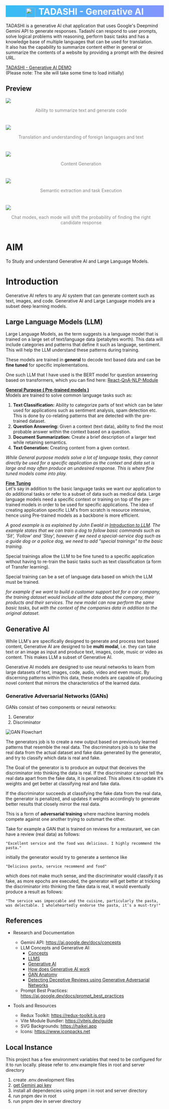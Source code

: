 <h1 align="center" style='text-align: center; align-items: center; color: white; background: linear-gradient(103deg, rgba(7, 175, 242, 0.81) 0%, rgb(73 97 255 / 67%) 100%);'>
    <img style="margin-right: 4px; border-radius: 4px; align-items: center; position: relative; top: 8px;" src='./public/images/logo.png' width=30> 
    TADASHI - Generative AI
</h1>

TADASHI is a generative AI chat application that uses Google's Deepmind Gemini API to generate responses. Tadashi can respond to user prompts, solve logical problems with reasoning, perform basic tasks and has a knowledge base of multiple languages that can be used for translation.<br/>
It also has the capability to summarize content either in general or summarize the contents of a website by providing a prompt with the desired URL.


<a href='https://tadashi-ai.onrender.com' target="_blank">TADASHI - Generative AI DEMO</a><br/>
(Please note: The site will take some time to load initially)

## Preview
<div class='screenshots' style="display: flex; flex-flow: wrap; gap: 24px;">
    <div style="flex: 1 1 25vw;">
        <img align="center" src='./assets/screenshot_1.png'>
        <p align="center" style="text-align: center; align-items: center; color: gray;">
            Ability to summarize text and generate code
        </p>
    </div>
    <br/><br/><br/>
    <div style="flex: 1 1 25vw;">
        <img align="center" src='./assets/screenshot_2.png'>
        <p align="center" style="text-align: center; align-items: center; color: gray;">
            Translation and understanding of foreign languages and text
        </p>
    </div>
    <br/><br/><br/>
    <div style="flex: 1 1 25vw;">
        <img align="center" src='./assets/screenshot_3.png'>
        <p align="center" style="text-align: center; align-items: center; color: gray;">
            Content Generation
        </p>
    </div>
    <br/><br/><br/>
    <div style="flex: 1 1 25vw;">
        <img align="center" src='./assets/screenshot_4.png'>
        <p align="center" style="text-align: center; align-items: center; color: gray;">
            Semantic extraction and task Execution
        </p>
    </div>
    <br/><br/><br/>
    <div style="flex: 1 1 25vw;">
        <img align="center" src='./assets/screenshot_settings.png'>
        <p align="center" style="text-align: center; align-items: center; color: gray;">
            Chat modes, each mode will shift the probability of finding the right candidate response
        </p>
    </div>
    <br/><br/><br/>
</div>

# AIM
To Study and understand Generative AI and Large Language Models.

# Introduction
Generative AI refers to any AI system that can generate content such as text, images, and code. Generative AI and Large Language models are a subset deep learning models.

## Large Language Models (LLM)
Large Language Models, as the  term suggests is a language model that is trained on a large set of text/language data (petabytes worth). This data will include categories and patterns that define it such as language, sentiment. This will help the LLM understand these patterns during training. 

These models are trained in <b>general</b> to decode text based data and can be <b>fine tuned</b> for specific implementations.

One such LLM that I have used is the BERT model for question answering based on transformers, which you can find here: [React-QnA-NLP-Module](https://github.com/RyanDC1/React-QnA-NLP-Module)

<u><b>General Purpose ( Pre-trained models )</b></u><br/>
Models are trained to solve common language tasks such as:
1. <b>Text Classification:</b> Ability to categorize parts of text which can be later used for applications such as sentiment analysis, spam detection etc. This is done by co-relating patterns that are detected with the pre-trained dataset.
2. <b>Question Answering:</b> Given a context (text data), ability to find the most probable answer within the context based on a question.
3. <b>Document Summarization:</b> Create a brief description of a larger text while retaining semantics.
4. <b>Text Generation:</b> Creating content from a given context.

_While General purpose models solve a lot of language tasks, they cannot directly be used for a specific application as the context and data set is large and may often produce an undesired response. This is where fine tuned models come into play._

<u><b>Fine Tuning</b></u><br/>
Let's say in addition to the basic language tasks we want our application to do additional tasks or refer to a subset of data such as medical data. Large language models need a specific context or training on top of the pre-trained models in order to be used for specific applications. The idea of creating application specific LLM's from scratch is resource intensive, hence using Pre-trained models as a backbone is more efficient.

_A good example is as explained by John Ewald in [Introduction to LLM](https://youtu.be/zizonToFXDs?t=58). The example states that we can train a dog to follow basic commands such as 'Sit', 'Follow' and 'Stay', however if we need a special-service dog such as a guide dog or a police dog, we need to add "special trainings" to the basic training._

Special trainings allow the LLM to be fine tuned to a specific application without having to re-train the basic tasks such as text classification (a form of Transfer learning).

Special training can be a set of language data based on which the LLM must be trained.

_for example if we want to build a customer support bot for a car company, the training dataset would include all the data about the company, their products and their services. The new model can now perform the same basic tasks, but with the context of the companies data in addition to the original dataset._

## Generative AI
While LLM's are specifically designed to generate and process text based content, Generative AI are designed to be <b>multi modal</b>, i.e. they can take text or an image as input and produce text, images, code, music or video as content. This makes LLM a subset of Generative AI.

Generative AI models are designed to use neural networks to learn from large datasets of text, images, code, audio, video and even music. By discerning patterns within this data, these models are capable of producing novel content that mirrors the characteristics of the learned data.

### Generative Adversarial Networks (GANs)
GANs consist of two components or neural networks:
1. Generator
2. Discriminator

![GAN Flowchart](/assets/GAN_Flowchart.png)

The generators job is to create a new output based on previously learned patterns that resemble the real data.
The discriminators job is to take the real data from the actual dataset and fake data generated by the generator, and try to classify which data is real and fake.

The Goal of the generator is to produce an output that deceives the discriminator into thinking the data is real. If the discriminator cannot tell the real data apart from the fake data, it is penalized. This allows it to update it's weights and get better at classifying real and fake data.

If the discriminator succeeds at classifying the fake data from the real data, the generator is penalized, and updates it weights accordingly to generate better results that closely mirror the real data.

This is a form of <b>adversarial training</b> where machine learning models compete against one another trying to outsmart the other.

Take for example a GAN that is trained on reviews for a restaurant, we can have a review (real data) as follows:

```"Excellent service and the food was delicious. I highly recommend the pasta."```

initially the generator would try to generate a sentence like

```"Delicious pasta, service recommend and food"```

which does not make much sense, and the discriminator would classify it as fake, as more epochs are executed, the generator will get better at tricking the discriminator into thinking the fake data is real, it would eventually produce a result as follows:

```"The service was impeccable and the cuisine, particularly the pasta, was delectable. I wholeheartedly endorse the pasta, it’s a must-try!"```



## References
- Research and Documentation
    - Gemini API: https://ai.google.dev/docs/concepts
    - LLM Concepts and Generative AI: 
        - [Concepts](https://ai.google.dev/docs/concepts)
        - [LLMS](https://www.youtube.com/watch?v=zizonToFXDs)
        - [Generative AI](https://www.youtube.com/watch?v=G2fqAlgmoPo)
        - [How does Generative AI work](https://www.simform.com/blog/how-does-generative-ai-work/)
        - [GAN Anatomy](https://developers.google.com/machine-learning/gan/gan_structure)
        - [Detecting Deceptive Reviews using Generative Adversarial Networks](https://arxiv.org/pdf/1805.10364.pdf)
    - Prompt Best Practices: https://ai.google.dev/docs/prompt_best_practices

- Tools and Resources
    - Redux Toolkit: https://redux-toolkit.js.org
    - Vite Module Bundler: https://vitejs.dev/guide
    - SVG Backgrounds: https://haikei.app
    - Icons: https://www.iconpacks.net

## Local Instance
This project has a few environment variables that need to be configured for it to run locally.
please refer to .env.example files in root and server directory

1. create .env.development files
2. [get Gemini api key](https://cloud.google.com/vertex-ai/docs/generative-ai/model-reference/gemini)
3. install all dependencies using pnpm i in root and server directory
4. run pnpm dev in root
5. run pnpm dev in server directory
